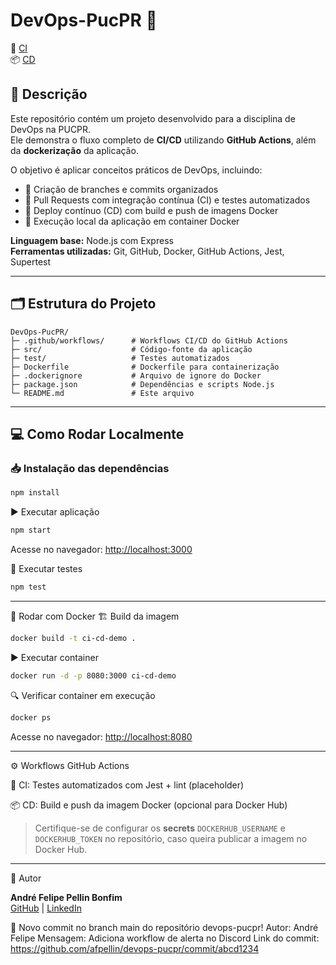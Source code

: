 # DevOps-PucPR 🚀

🔧 [CI](https://github.com/afpellin/DevOps-PucPR/actions/workflows/ci.yml)  
📦 [CD](https://github.com/afpellin/DevOps-PucPR/actions/workflows/cd.yml)

## 📄 Descrição

Este repositório contém um projeto desenvolvido para a disciplina de DevOps na PUCPR.  
Ele demonstra o fluxo completo de **CI/CD** utilizando **GitHub Actions**, além da **dockerização** da aplicação.

O objetivo é aplicar conceitos práticos de DevOps, incluindo:  
- 🌿 Criação de branches e commits organizados  
- 🔄 Pull Requests com integração contínua (CI) e testes automatizados  
- 🚀 Deploy contínuo (CD) com build e push de imagens Docker  
- 🐳 Execução local da aplicação em container Docker

**Linguagem base:** Node.js com Express  
**Ferramentas utilizadas:** Git, GitHub, Docker, GitHub Actions, Jest, Supertest

---

## 🗂 Estrutura do Projeto

```
DevOps-PucPR/
├─ .github/workflows/      # Workflows CI/CD do GitHub Actions
├─ src/                    # Código-fonte da aplicação
├─ test/                   # Testes automatizados
├─ Dockerfile              # Dockerfile para containerização
├─ .dockerignore           # Arquivo de ignore do Docker
├─ package.json            # Dependências e scripts Node.js
└─ README.md               # Este arquivo
```

---

## 💻 Como Rodar Localmente

### 📥 Instalação das dependências

```bash
npm install
```

▶️ Executar aplicação

```bash
npm start
```

Acesse no navegador: [http://localhost:3000](http://localhost:3000)  

🧪 Executar testes

```bash
npm test
```

---

🐳 Rodar com Docker
🏗 Build da imagem

```bash
docker build -t ci-cd-demo .
```

▶️ Executar container

```bash
docker run -d -p 8080:3000 ci-cd-demo
```

🔍 Verificar container em execução

```bash
docker ps
```

Acesse no navegador: [http://localhost:8080](http://localhost:8080)

---

⚙️ Workflows GitHub Actions

🔧 CI: Testes automatizados com Jest + lint (placeholder)

📦 CD: Build e push da imagem Docker (opcional para Docker Hub)

> Certifique-se de configurar os **secrets** `DOCKERHUB_USERNAME` e `DOCKERHUB_TOKEN` no repositório, caso queira publicar a imagem no Docker Hub.

---

👤 Autor

**André Felipe Pellin Bonfim**  
[GitHub](https://github.com/afpellin) | [LinkedIn](https://www.linkedin.com/in/afpellin/")

🚀 Novo commit no branch main do repositório devops-pucpr!
Autor: André Felipe
Mensagem: Adiciona workflow de alerta no Discord
Link do commit: https://github.com/afpellin/devops-pucpr/commit/abcd1234

